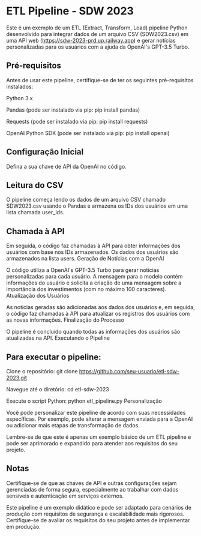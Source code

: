 # ETL Pipeline - SDW 2023
Este é um exemplo de um ETL (Extract, Transform, Load) pipeline Python desenvolvido para integrar dados de um arquivo CSV (SDW2023.csv) em uma API web (https://sdw-2023-prd.up.railway.app) e gerar notícias personalizadas para os usuários com a ajuda da OpenAI's GPT-3.5 Turbo.

## Pré-requisitos
Antes de usar este pipeline, certifique-se de ter os seguintes pré-requisitos instalados:

Python 3.x

Pandas (pode ser instalado via pip: pip install pandas)

Requests (pode ser instalado via pip: pip install requests)

OpenAI Python SDK (pode ser instalado via pip: pip install openai)

## Configuração Inicial

Defina a sua chave de API da OpenAI no código.

## Leitura do CSV

O pipeline começa lendo os dados de um arquivo CSV chamado SDW2023.csv usando o Pandas e armazena os IDs dos usuários em uma lista chamada user_ids.

## Chamada à API

Em seguida, o código faz chamadas à API para obter informações dos usuários com base nos IDs armazenados. Os dados dos usuários são armazenados na lista users.
Geração de Notícias com a OpenAI

O código utiliza a OpenAI's GPT-3.5 Turbo para gerar notícias personalizadas para cada usuário. A mensagem para o modelo contém informações do usuário e solicita a criação de uma mensagem sobre a importância dos investimentos (com no máximo 100 caracteres).
Atualização dos Usuários

As notícias geradas são adicionadas aos dados dos usuários e, em seguida, o código faz chamadas à API para atualizar os registros dos usuários com as novas informações.
Finalização do Processo

O pipeline é concluído quando todas as informações dos usuários são atualizadas na API.
Executando o Pipeline

## Para executar o pipeline:

Clone o repositório: git clone https://github.com/seu-usuario/etl-sdw-2023.git

Navegue até o diretório: cd etl-sdw-2023

Execute o script Python: python etl_pipeline.py
Personalização

Você pode personalizar este pipeline de acordo com suas necessidades específicas. Por exemplo, pode alterar a mensagem enviada para a OpenAI ou adicionar mais etapas de transformação de dados.

Lembre-se de que este é apenas um exemplo básico de um ETL pipeline e pode ser aprimorado e expandido para atender aos requisitos do seu projeto.

## Notas
Certifique-se de que as chaves de API e outras configurações sejam gerenciadas de forma segura, especialmente ao trabalhar com dados sensíveis e autenticação em serviços externos.

Este pipeline é um exemplo didático e pode ser adaptado para cenários de produção com requisitos de segurança e escalabilidade mais rigorosos. Certifique-se de avaliar os requisitos do seu projeto antes de implementar em produção.
